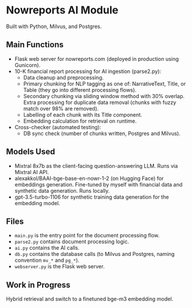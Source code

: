 # Nowreports AI Module

Built with Python, Milvus, and Postgres.

## Main Functions

- Flask web server for nowreports.com (deployed in production using Gunicorn).
- 10-K financial report processing for AI ingestion (parse2.py):
  - Data cleanup and preprocessing.
  - Primary chunking for NLP tagging as one of: NarrativeText, Title, or Table (they go into different processing flows).
  - Secondary chunking via sliding window method with 30% overlap. Extra processing for duplicate data removal (chunks with fuzzy match over 98% are removed).
  - Labelling of each chunk with its Title component.
  - Embedding calculation for retrieval on runtime.
- Cross-checker (automated testing):
  - DB sync check (number of chunks written, Postgres and Milvus).

## Models Used

- Mixtral 8x7b as the client-facing question-answering LLM. Runs via Mixtral AI API.
- alexakkol/BAAI-bge-base-en-nowr-1-2 (on Hugging Face) for embeddings generation. Fine-tuned by myself with financial data and synthetic data generation. Runs locally.
- gpt-3.5-turbo-1106 for synthetic training data generation for the embedding model.

## Files

- `main.py` is the entry point for the document processing flow.
- `parse2.py` contains document processing logic.
- `ai.py` contains the AI calls.
- `db.py` contains the database calls (to Milvus and Postgres, naming convention `mv_*` and `pg_*`).
- `webserver.py` is the Flask web server.

## Work in Progress

Hybrid retrieval and switch to a finetuned bge-m3 embedding model.
